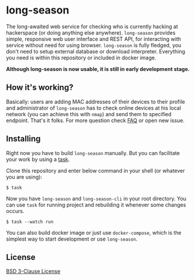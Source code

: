 # long-season

The long-awaited web service for checking who is currently hacking at hackerspace (or doing anything else anywhere). `long-season` provides simple, responsive web user interface and REST API, for interacting with service without need for using browser. `long-season` is fully fledged, you don't need to setup external database or download interpreter. Everything you need is within this repository or included in docker image.

**Although long-season is now usable, it is still in early development stage.**

## How it's working?

Basically: users are adding MAC addresses of their devices to their profile and administrator of `long-season` has to check online devices at his local network (you can achieve this with `nmap`) and send them to specified endpoint. That's it folks. For more question check [FAQ](./docs/FAQ.md) or open new issue.

## Installing

Right now you have to build `long-season` manually. But you can facilitate your work by using a [task](https://taskfile.dev).

Clone this repository and enter below command in your shell (or whatever you are using):

    $ task

Now you have `long-season` and `long-season-cli` in your root directory. You can use `task` for running project and rebuilding it whenever some changes occurs.

    $ task --watch run

You can also build docker image or just use `docker-compose`, which is the simplest way to start development or use `long-season`.

## License

[BSD 3-Clause License](./LICENSE)
